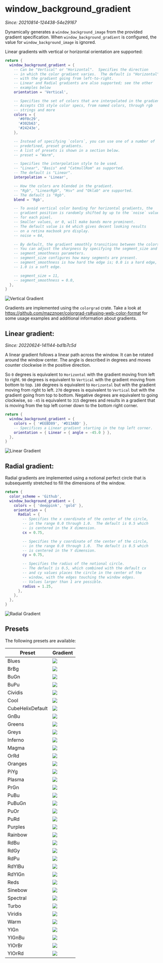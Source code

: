 # window_background_gradient

*Since: 20210814-124438-54e29167*

Dynamically generates a `window_background_image` from the provided gradient
specification.  When `window_background_gradient` is configured, the value
for `window_background_image` is ignored.

Linear gradients with vertical or horizontal orientation are supported:

```lua
return {
  window_background_gradient = {
    -- Can be "Vertical" or "Horizontal".  Specifies the direction
    -- in which the color gradient varies.  The default is "Horizontal",
    -- with the gradient going from left-to-right.
    -- Linear and Radial gradients are also supported; see the other
    -- examples below
    orientation = 'Vertical',

    -- Specifies the set of colors that are interpolated in the gradient.
    -- Accepts CSS style color specs, from named colors, through rgb
    -- strings and more
    colors = {
      '#0f0c29',
      '#302b63',
      '#24243e',
    },

    -- Instead of specifying `colors`, you can use one of a number of
    -- predefined, preset gradients.
    -- A list of presets is shown in a section below.
    -- preset = "Warm",

    -- Specifies the interpolation style to be used.
    -- "Linear", "Basis" and "CatmullRom" as supported.
    -- The default is "Linear".
    interpolation = 'Linear',

    -- How the colors are blended in the gradient.
    -- "Rgb", "LinearRgb", "Hsv" and "Oklab" are supported.
    -- The default is "Rgb".
    blend = 'Rgb',

    -- To avoid vertical color banding for horizontal gradients, the
    -- gradient position is randomly shifted by up to the `noise` value
    -- for each pixel.
    -- Smaller values, or 0, will make bands more prominent.
    -- The default value is 64 which gives decent looking results
    -- on a retina macbook pro display.
    -- noise = 64,

    -- By default, the gradient smoothly transitions between the colors.
    -- You can adjust the sharpness by specifying the segment_size and
    -- segment_smoothness parameters.
    -- segment_size configures how many segments are present.
    -- segment_smoothness is how hard the edge is; 0.0 is a hard edge,
    -- 1.0 is a soft edge.

    -- segment_size = 11,
    -- segment_smoothness = 0.0,
  },
}
```

![Vertical Gradient](../../../screenshots/vertical-gradient.png)

Gradients are implemented using the `colorgrad` crate.
Take a look at <https://github.com/mazznoer/colorgrad-rs#using-web-color-format>
for some usage examples and additional information about gradients.

## Linear gradient:

*Since: 20220624-141144-bd1b7c5d*

A linear gradient follows a linear path across the window. It can be rotated
around the window center. The angle is described in degrees and moves 
counter clockwise in the positive direction.

So `0` degrees is equivalent to `Horizontal` with the gradient moving from left
to right. `90` degrees is equivalent to `Vertical` with the gradient moving from
bottom to top. `180` degrees is equivalent to `Horizontal` but with the gradient
moving from right to left. `270` degrees is equivalent to `Vertical` but with
the gradient going from top to bottom. Negative degrees are equivalent to going
clockwise, so `-45` is equivalent to `315` degrees and results in a gradient
that is moving from the top left corner down to the bottom right corner.

```lua
return {
  window_background_gradient = {
    colors = { '#EEBD89', '#D13ABD' },
    -- Specifices a Linear gradient starting in the top left corner.
    orientation = { Linear = { angle = -45.0 } },
  },
}
```

![Linear Gradient](../../../screenshots/linear-gradient.png)

## Radial gradient:

Radial gradients are implemented using a notional perfect circle that is
subsequently stretched to fill the dimensions of the window.

```lua
return {
  color_scheme = 'Github',
  window_background_gradient = {
    colors = { 'deeppink', 'gold' },
    orientation = {
      Radial = {
        -- Specifies the x coordinate of the center of the circle,
        -- in the range 0.0 through 1.0.  The default is 0.5 which
        -- is centered in the X dimension.
        cx = 0.75,

        -- Specifies the y coordinate of the center of the circle,
        -- in the range 0.0 through 1.0.  The default is 0.5 which
        -- is centered in the Y dimension.
        cy = 0.75,

        -- Specifies the radius of the notional circle.
        -- The default is 0.5, which combined with the default cx
        -- and cy values places the circle in the center of the
        -- window, with the edges touching the window edges.
        -- Values larger than 1 are possible.
        radius = 1.25,
      },
    },
  },
}
```

![Radial Gradient](../../../screenshots/radial-gradient.png)

## Presets

The following presets are available:

|Preset|Gradient|
|------|--------|
|Blues|<img src="https://github.com/mazznoer/colorgrad-rs/raw/master/docs/images/preset/blues.png">|
|BrBg|<img src="https://github.com/mazznoer/colorgrad-rs/raw/master/docs/images/preset/br_bg.png">|
|BuGn|<img src="https://github.com/mazznoer/colorgrad-rs/raw/master/docs/images/preset/bu_gn.png">|
|BuPu|<img src="https://github.com/mazznoer/colorgrad-rs/raw/master/docs/images/preset/bu_pu.png">|
|Cividis|<img src="https://github.com/mazznoer/colorgrad-rs/raw/master/docs/images/preset/cividis.png">|
|Cool|<img src="https://github.com/mazznoer/colorgrad-rs/raw/master/docs/images/preset/cool.png">|
|CubeHelixDefault|<img src="https://github.com/mazznoer/colorgrad-rs/raw/master/docs/images/preset/cubehelix_default.png">|
|GnBu|<img src="https://github.com/mazznoer/colorgrad-rs/raw/master/docs/images/preset/gn_bu.png">|
|Greens|<img src="https://github.com/mazznoer/colorgrad-rs/raw/master/docs/images/preset/greens.png">|
|Greys|<img src="https://github.com/mazznoer/colorgrad-rs/raw/master/docs/images/preset/greys.png">|
|Inferno|<img src="https://github.com/mazznoer/colorgrad-rs/raw/master/docs/images/preset/inferno.png">|
|Magma|<img src="https://github.com/mazznoer/colorgrad-rs/raw/master/docs/images/preset/magma.png">|
|OrRd|<img src="https://github.com/mazznoer/colorgrad-rs/raw/master/docs/images/preset/or_rd.png">|
|Oranges|<img src="https://github.com/mazznoer/colorgrad-rs/raw/master/docs/images/preset/oranges.png">|
|PiYg|<img src="https://github.com/mazznoer/colorgrad-rs/raw/master/docs/images/preset/pi_yg.png">|
|Plasma|<img src="https://github.com/mazznoer/colorgrad-rs/raw/master/docs/images/preset/plasma.png">|
|PrGn|<img src="https://github.com/mazznoer/colorgrad-rs/raw/master/docs/images/preset/pr_gn.png">|
|PuBu|<img src="https://github.com/mazznoer/colorgrad-rs/raw/master/docs/images/preset/pu_bu.png">|
|PuBuGn|<img src="https://github.com/mazznoer/colorgrad-rs/raw/master/docs/images/preset/pu_bu_gn.png">|
|PuOr|<img src="https://github.com/mazznoer/colorgrad-rs/raw/master/docs/images/preset/pu_or.png">|
|PuRd|<img src="https://github.com/mazznoer/colorgrad-rs/raw/master/docs/images/preset/pu_rd.png">|
|Purples|<img src="https://github.com/mazznoer/colorgrad-rs/raw/master/docs/images/preset/purples.png">|
|Rainbow|<img src="https://github.com/mazznoer/colorgrad-rs/raw/master/docs/images/preset/rainbow.png">|
|RdBu|<img src="https://github.com/mazznoer/colorgrad-rs/raw/master/docs/images/preset/rd_bu.png">|
|RdGy|<img src="https://github.com/mazznoer/colorgrad-rs/raw/master/docs/images/preset/rd_gy.png">|
|RdPu|<img src="https://github.com/mazznoer/colorgrad-rs/raw/master/docs/images/preset/rd_pu.png">|
|RdYlBu|<img src="https://github.com/mazznoer/colorgrad-rs/raw/master/docs/images/preset/rd_yl_bu.png">|
|RdYlGn|<img src="https://github.com/mazznoer/colorgrad-rs/raw/master/docs/images/preset/rd_yl_gn.png">|
|Reds|<img src="https://github.com/mazznoer/colorgrad-rs/raw/master/docs/images/preset/reds.png">|
|Sinebow|<img src="https://github.com/mazznoer/colorgrad-rs/raw/master/docs/images/preset/sinebow.png">|
|Spectral|<img src="https://github.com/mazznoer/colorgrad-rs/raw/master/docs/images/preset/spectral.png">|
|Turbo|<img src="https://github.com/mazznoer/colorgrad-rs/raw/master/docs/images/preset/turbo.png">|
|Viridis|<img src="https://github.com/mazznoer/colorgrad-rs/raw/master/docs/images/preset/viridis.png">|
|Warm|<img src="https://github.com/mazznoer/colorgrad-rs/raw/master/docs/images/preset/warm.png">|
|YlGn|<img src="https://github.com/mazznoer/colorgrad-rs/raw/master/docs/images/preset/yl_gn.png">|
|YlGnBu|<img src="https://github.com/mazznoer/colorgrad-rs/raw/master/docs/images/preset/yl_gn_bu.png">|
|YlOrBr|<img src="https://github.com/mazznoer/colorgrad-rs/raw/master/docs/images/preset/yl_or_br.png">|
|YlOrRd|<img src="https://github.com/mazznoer/colorgrad-rs/raw/master/docs/images/preset/yl_or_rd.png">|
